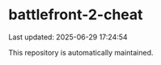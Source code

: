 # battlefront-2-cheat

Last updated: 2025-06-29 17:24:54

This repository is automatically maintained.
